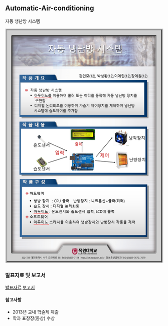 ## Automatic-Air-conditioning
자동 냉난방 시스템

![leaflet](./DOCS/image/leaflet.png)

### 발표자료 및 보고서
[발표자료](https://github.com/KangGeonmo/Automatic-Air-conditioning/blob/master/DOCS/자동냉난방시스템_발표자료.pdf)
[보고서](https://github.com/KangGeonmo/Automatic-Air-conditioning/blob/master/DOCS/자동냉난방시스템_보고서.pdf)

#### 참고사항
* 2013년 교내 학술제 제출
* 학과 표창장(동상) 수상